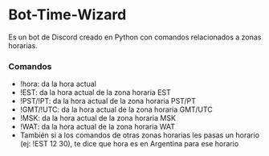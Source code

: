 # Bot-Time-Wizard

Es un bot de Discord creado en Python con comandos relacionados a zonas horarias.

### Comandos

- !hora: da la hora actual
- !EST: da la hora actual de la zona horaria EST
- !PST/!PT: da la hora actual de la zona horaria PST/PT
- !GMT/!UTC: da la hora actual de la zona horaria GMT/UTC
- !MSK: da la hora actual de la zona horaria MSK
- !WAT: da la hora actual de la zona horaria WAT
- También si a los comandos de otras zonas horarias les pasas un horario (ej: !EST 12 30), te dice que hora es en Argentina para ese horario
